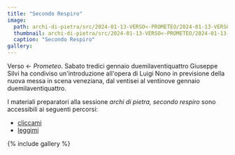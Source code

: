 ```yaml
---
title: "Secondo Respiro"
image:
  path: archi-di-pietra/src/2024-01-13-VERSO<-PROMETEO/2024-01-13-VERSO<-PROMETEO-300.png
  thumbnail: archi-di-pietra/src/2024-01-13-VERSO<-PROMETEO/2024-01-13-VERSO<-PROMETEO-72.png
  caption: "Secondo Respiro"
gallery:
---
```


Verso ← *Prometeo*. Sabato tredici gennaio duemilaventiquattro Giuseppe Silvi
ha condiviso un'introduzione all'opera di Luigi Nono in previsione della nuova
messa in scena veneziana, dal ventisei al ventinove gennaio duemilaventiquattro.

<!--more-->

I materiali preparatori alla sessione _archi di pietra, secondo respiro_
sono accessibili ai seguenti percorsi:

 - [cliccami](https://l-e-a-p.github.io/giuseppe/slides/2024-01-13-verso-prometeo-slides.pdf)
 - [leggimi](https://l-e-a-p.github.io/giuseppe/scritti/verso-prometeo/)


{% include gallery %}
